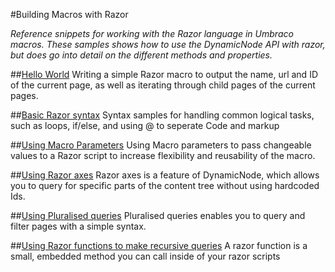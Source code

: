 #Building Macros with Razor

_Reference snippets for working with the Razor language in Umbraco macros. These samples shows how to use the DynamicNode API with razor, but does go into detail on the different methods and properties._

##[Hello World](hello-world.md)
Writing a simple Razor macro to output the name, url and ID of the current page, as well as iterating through child pages of the current pages.

##[Basic Razor syntax](basic-razor-syntax.md)
Syntax samples for handling common logical tasks, such as loops, if/else, and using @ to seperate Code and markup

##[Using Macro Parameters](using-macro-parameters.md)
Using Macro parameters to pass changeable values to a Razor script to increase flexibility and reusability of the macro.

##[Using Razor axes](using-razor-axes.md)
Razor axes is a feature of DynamicNode, which allows you to query for specific parts of the content tree without using hardcoded Ids.

##[Using Pluralised queries](using-pluralised-queries.md)
Pluralised queries enables you to query and filter pages with a simple syntax.

##[Using Razor functions to make recursive queries](using-razor-functions-to-make-recursive-queries.md)
A razor function is a small, embedded method you can call inside of your razor scripts

 